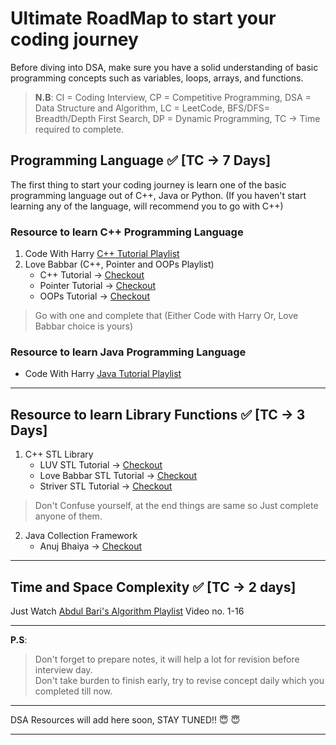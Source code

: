 # Ultimate RoadMap to start your coding journey

Before diving into DSA, make sure you have a solid understanding of basic programming concepts such as variables, loops, arrays, and functions.

> **N.B**: CI = Coding Interview, CP = Competitive Programming, DSA = Data Structure and Algorithm, LC = LeetCode, BFS/DFS= Breadth/Depth First Search, DP = Dynamic Programming, TC -> Time required to complete.

## Programming Language :white_check_mark:  [TC -> 7 Days]
The first thing to start your coding journey is learn one of the basic programming language out of C++, Java or Python. (If you haven't start learning any of the language, will recommend you to go with C++)

### Resource to learn C++ Programming Language

1. Code With Harry [C++ Tutorial Playlist](https://www.youtube.com/playlist?list=PLu0W_9lII9agpFUAlPFe_VNSlXW5uE0YL)
2. Love Babbar (C++, Pointer and OOPs Playlist) 
      - C++ Tutorial -> [Checkout](https://www.youtube.com/playlist?list=PLDzeHZWIZsToJ9zSl4-5BfOBzAR0fm--f) 
      - Pointer Tutorial -> [Checkout](https://www.youtube.com/playlist?list=PLDzeHZWIZsTrPcYMwNqOWXTUanKrdZi1m)
      - OOPs Tutorial -> [Checkout](https://www.youtube.com/playlist?list=PLDzeHZWIZsTqouGFa8IyE8K-5hbtAppCC)

> Go with one and complete that (Either Code with Harry Or, Love Babbar choice is yours)

### Resource to learn Java Programming Language

- Code With Harry [Java Tutorial Playlist](https://www.youtube.com/playlist?list=PLu0W_9lII9agS67Uits0UnJyrYiXhDS6q)

---

## Resource to learn Library Functions :white_check_mark:   [TC -> 3 Days]

1. C++ STL Library 
      - LUV STL Tutorial -> [Checkout](https://www.youtube.com/playlist?list=PLauivoElc3gh3RCiQA82MDI-gJfXQQVnn) 
      - Love Babbar STL Tutorial -> [Checkout](https://www.youtube.com/watch?v=WgMPrLX-zsA) 
      - Striver STL Tutorial -> [Checkout](https://www.youtube.com/watch?v=RRVYpIET_RU) 

> Don't Confuse yourself, at the end things are same so Just complete anyone of them.

2. Java Collection Framework
      - Anuj Bhaiya -> [Checkout](https://www.youtube.com/watch?v=rzA7UJ-hQn4)

---

## Time and Space Complexity :white_check_mark:     [TC -> 2 days]

Just Watch [Abdul Bari's Algorithm Playlist](https://www.youtube.com/playlist?list=PLDN4rrl48XKpZkf03iYFl-O29szjTrs_O) Video no. 1-16


---

**P.S**: 
> Don't forget to prepare notes, it will help a lot for revision before interview day. \
> Don't take burden to finish early, try to revise concept daily which you completed till now.

---

DSA Resources will add here soon, STAY TUNED!! :innocent: :innocent:

---




